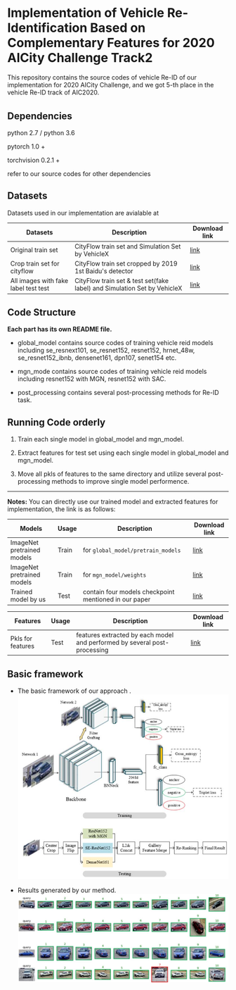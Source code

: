 # Implementation of Vehicle Re-Identification Based on Complementary Features for 2020 AICity Challenge Track2 
This repository contains the source codes of vehicle Re-ID of our implementation for 2020 AICity Challenge, and we got 5-th place in the vehicle Re-ID track of AIC2020.
######
## Dependencies
python 2.7 / python 3.6 

pytorch 1.0 +

torchvision 0.2.1 +

refer to our source codes for other dependencies  

## Datasets
Datasets used in our implementation are avialable at 

| Datasets        | Description | Download link                                                    |
| -------------------------- | ---------------------------------------------- | ------------------------------------------------------------ |
| Original train set       | CityFlow train set and Simulation Set by VehicleX       | [link](https://drive.google.com/file/d/1by-7hUFTzFuAyRGASlSRZwSkEwAiPhls/view?usp=sharing) |
| Crop train set for cityflow  | CityFlow train set cropped by 2019 1st Baidu's detector  |   [link](https://drive.google.com/file/d/1S_R4OgnFMB1JrSIN21ZKHsMQE1nS45NH/view?usp=sharing)  |
| All images with fake label test test | CityFlow train set & test set(fake label) and Simulation Set by VehicleX            | [link](https://drive.google.com/file/d/1Z2Zpnp0qmO2PVSmsLQigb14jUSC-Lnzg/view?usp=sharing) |



## Code Structure ##

**Each part has its own README file.**

* global_model contains source codes of training vehicle reid models including se_resnext101, se_resnet152, resnet152, hrnet_48w, se_resnet152_ibnb, densenet161, dpn107, senet154 etc.

* mgn_mode contains source codes of training vehicle reid models including resnet152 with MGN, resnet152 with SAC.

* post_processing contains several post-processing methods for Re-ID task.

## Running Code orderly ##
1. Train each single model in global_model and mgn_model.

2. Extract features for test set using each single model in global_model and mgn_model.

3. Move all pkls of features to the same directory and utilize several post-processing methods to improve single model performence.


-----
**Notes:**
You can directly use our trained model and extracted features for implementation, the link is as follows:

| Models  | Usage   | Description | Download link                                                    |
| -------------------------- | ---------------------------------------------- | ------------------------------------------------------------ |-------------------------- |
| ImageNet pretrained models  | Train     | for ```global_model/pretrain_models```       | [link](https://drive.google.com/file/d/1pcZRbtJ8iaI99nzL9W1ZxQC0yu2lEPrF/view?usp=sharing) |
| ImageNet pretrained models  | Train     | for ```mgn_model/weights```  |   [link](https://drive.google.com/file/d/1kuUS8fltZCFYOHbQtzJyG9lBXOl6cijV/view?usp=sharing)  |
| Trained model by us | Test   | contain four models checkpoint mentioned in our paper   | [link](https://drive.google.com/file/d/1VWXZmHAyM5zvfLujy7s0WNKhi50Bryc6/view?usp=sharing) |

| Features  | Usage    | Description | Download link                                                    |
| -------------------------- | ---------------------------------------------- | ------------------------------------------------------------ |-------------------------- |
| Pkls for features |Test | features extracted by each model  and performed by several post-processing      | [link](https://drive.google.com/file/d/1Hag_OBDAnT-gZfklCHZG66U9gbBBuubQ/view?usp=sharing) |

## Basic framework ##

* The basic framework of our approach .  
![image](fig/framework.jpg)

* Results generated by our method.
![image](fig/results.jpg)
